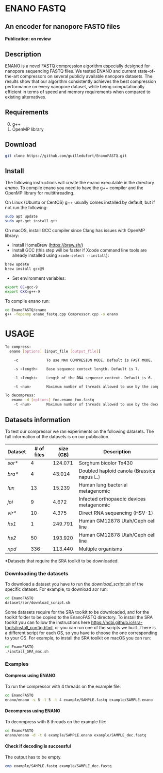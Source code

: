 # ENANO FASTQ
## An encoder for nanopore FASTQ files
#### Publication: on review
## Description
ENANO is a novel FASTQ compression algorithm especially designed for nanopore sequencing FASTQ files. We tested ENANO and current state-of-the-art compressors on several publicly available nanopore datasets. The results show that our algorithm consistently achieves the best compression performance on every nanopore dataset, while being computationally efficient in terms of speed and memory requirements when compared to existing alternatives.

## Requirements
0. g++ 
1. OpenMP library

## Download

```bash
git clone https://github.com/guilledufort/EnanoFASTQ.git
```

## Install 

The following instructions will create the enano executable in the directory *enano*.
To compile enano you need to have the g++ compiler and the OpenMP library for multithreading. 

On Linux (Ubuntu or CentOS) g++ usually comes installed by default, but if not run the following:
```bash
sudo apt update
sudo apt-get install g++
```

On macOS, install GCC compiler since Clang has issues with OpenMP library:
- Install HomeBrew (https://brew.sh/)
- Install GCC (this step will be faster if Xcode command line tools are already installed using ```xcode-select --install```):
```bash
brew update
brew install gcc@9
```

- Set environment variables:
```bash
export CC=gcc-9
export CXX=g++-9
```

To compile enano run:
```bash
cd EnanoFASTQ/enano
g++ -fopenmp enano_fastq.cpp Compressor.cpp -o enano
```

# USAGE

```bash 
To compress:
  enano [options] [input_file [output_file]]

    -c             To use MAX COMPRESION MODE. Default is FAST MODE.

    -s <length>    Base sequence context length. Default is 7.

    -l <lenght>    Length of the DNA sequence context. Default is 6.

    -t <num>       Maximum number of threads allowed to use by the compressor. Default is 8.

To decompress:
   enano -d [options] foo.enano foo.fastq
    -t <num>       Maximum number of threads allowed to use by the decompressor. Default is 8.
```


## Datasets information

To test our compressor we ran experiments on the following datasets. The full information of the datasets is on our publication.

| Dataset | # of files | size (GB) | Description |
|------|------|------|------|
 *sor\** | 4 | 124.071 | Sorghum bicolor Tx430 |
 *bra\** | 4 | 43.014 | Doubled haploid canola (Brassica napus L.) |
 *lun* | 13 | 15.239 | Human lung bacterial  metagenomic |
 *joi* | 9 | 4.672 | Infected orthopaedic devices metagenomic |
 *vir\** | 10 | 4.375 | Direct RNA sequencing (HSV-1) |
 *hs1* | 1 | 249.791 | Human GM12878 Utah/Ceph cell line |
 *hs2* | 50 | 193.920 | Human GM12878 Utah/Ceph cell line |
 *npd* | 336 | 113.440 | Multiple organisms |

\*Datasets that require the SRA toolkit to be downloaded. 

### Downloading the datasets

To download a dataset you have to run the *download_script.sh* of the specific dataset.
For example, to download *sor* run:
```bash
cd EnanoFASTQ
dataset/sor/download_script.sh
```

Some datasets require for the SRA toolkit to be downloaded, and for the toolkit folder to be copied to the EnanoFASTQ directory. To install the SRA toolkit you can follow the instructions here https://ncbi.github.io/sra-tools/install_config.html, or you can run one of the scripts we built. There is a different script for each OS, so you have to choose the one corresponding to your OS.
For example, to install the SRA toolkit on macOS you can run:
 ```bash
cd EnanoFASTQ
./install_SRA_mac.sh
```

### Examples

#### Compress using ENANO
To run the compressor with 4 threads on the example file:
```bash
cd EnanoFASTQ
enano/enano -s 8 -l 5 -t 4 example/SAMPLE.fastq example/SAMPLE.enano
```
#### Decompress using ENANO
To decompress with 8 threads on the example file:
```bash
cd EnanoFASTQ
enano/enano -d -t 8 example/SAMPLE.enano example/SAMPLE_dec.fastq
```

#### Check if decoding is successful
The output has to be empty.
```bash
cmp example/SAMPLE.fastq example/SAMPLE_dec.fastq
```
